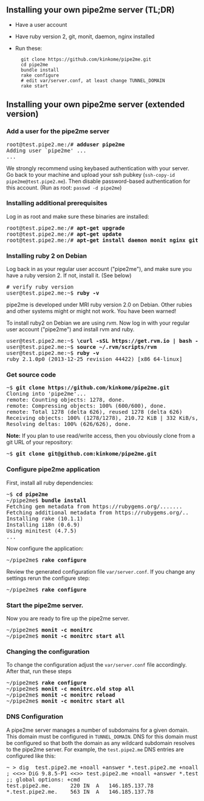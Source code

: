 ## Installing your own pipe2me server (TL;DR)

- Have a user account
- Have ruby version 2, git, monit, daemon, nginx installed
- Run these:

        git clone https://github.com/kinkome/pipe2me.git
        cd pipe2me
        bundle install
        rake configure
        # edit var/server.conf, at least change TUNNEL_DOMAIN
        rake start

## Installing your own pipe2me server (extended version)

### Add a user for the pipe2me server

<pre>
root@test.pipe2.me:/# <b>adduser pipe2me</b>
Adding user `pipe2me' ...
...
</pre>

We strongly recommend using keybased authentication with your server. Go back
to your machine and upload your ssh pubkey (`ssh-copy-id pipe2me@test.pipe2.me`).
Then disable password-based authentication for this account. (Run as root: `passwd -d pipe2me`)

### Installing additional prerequisites

Log in as root and make sure these binaries are installed:

<pre>
root@test.pipe2.me:/# <b>apt-get upgrade</b>
root@test.pipe2.me:/# <b>apt-get update</b>
root@test.pipe2.me:/# <b>apt-get install daemon monit nginx git</b>
</pre>

### Installing ruby 2 on Debian

Log back in as your regular user account ("pipe2me"), and make sure you
have a ruby version 2. If not, install it. (See below)

<pre>
# verify ruby version
user@test.pipe2.me:~$ <b>ruby -v</b>
</pre>

pipe2me is developed under MRI ruby version 2.0 on Debian. Other rubies and
other systems might or might not work. You have been warned!

To install ruby2 on Debian we are using *rvm*. Now log in with your regular
user account ("pipe2me") and install rvm and ruby.

<pre>
user@test.pipe2.me:~$ <b>\curl -sSL https://get.rvm.io | bash -s stable --ruby</b>
user@test.pipe2.me:~$ <b>source ~/.rvm/scripts/rvm</b>
user@test.pipe2.me:~$ <b>ruby -v</b>
ruby 2.1.0p0 (2013-12-25 revision 44422) [x86_64-linux]
</pre>

### Get source code

<pre>
~$ <b>git clone https://github.com/kinkome/pipe2me.git</b>
Cloning into 'pipe2me'...
remote: Counting objects: 1278, done.
remote: Compressing objects: 100% (600/600), done.
remote: Total 1278 (delta 626), reused 1278 (delta 626)
Receiving objects: 100% (1278/1278), 210.72 KiB | 332 KiB/s, done.
Resolving deltas: 100% (626/626), done.
</pre>

**Note:** If you plan to use read/write access, then you obviously clone from a git URL
of your repository:

<pre>
~$ <b>git clone git@github.com:kinkome/pipe2me.git</b>
</pre>

### Configure pipe2me application

First, install all ruby dependencies:

<pre>
~$ <b>cd pipe2me</b>
~/pipe2me$ <b>bundle install</b>
Fetching gem metadata from https://rubygems.org/.......
Fetching additional metadata from https://rubygems.org/..
Installing rake (10.1.1)
Installing i18n (0.6.9)
Using minitest (4.7.5)
...
</pre>

Now configure the application:

<pre>
~/pipe2me$ <b>rake configure</b>
</pre>

Review the generated configuration file `var/server.conf`. If you change any settings
rerun the configure step:

<pre>
~/pipe2me$ <b>rake configure</b>
</pre>

### Start the pipe2me server.

Now you are ready to fire up the pipe2me server.

<pre>
~/pipe2me$ <b>monit -c monitrc</b>
~/pipe2me$ <b>monit -c monitrc start all</b>
</pre>

### Changing the configuration

To change the configuration adjust the `var/server.conf` file accordingly. After that,
run these steps

<pre>
~/pipe2me$ <b>rake configure</b>
~/pipe2me$ <b>monit -c monitrc.old stop all</b>
~/pipe2me$ <b>monit -c monitrc reload</b>
~/pipe2me$ <b>monit -c monitrc start all</b>
</pre>

### DNS Configuration

A pipe2me server manages a number of subdomains for a given domain. This domain must
be configured in `TUNNEL_DOMAIN`. DNS for this domain must be configured so that both
the domain as any wildcard subdomain resolves to the pipe2me server. For example, the
`test.pipe2.me` DNS entries are configured like this:

<pre>
~ > dig  test.pipe2.me +noall +answer *.test.pipe2.me +noall +answer
; <<>> DiG 9.8.5-P1 <<>> test.pipe2.me +noall +answer *.test.pipe2.me +noall +answer
;; global options: +cmd
test.pipe2.me.		220	IN	A	146.185.137.78
*.test.pipe2.me.	563	IN	A	146.185.137.78
</pre>
